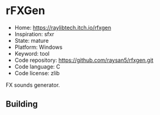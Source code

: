 # rFXGen

- Home: https://raylibtech.itch.io/rfxgen
- Inspiration: sfxr
- State: mature
- Platform: Windows
- Keyword: tool
- Code repository: https://github.com/raysan5/rfxgen.git
- Code language: C
- Code license: zlib

FX sounds generator.

## Building
